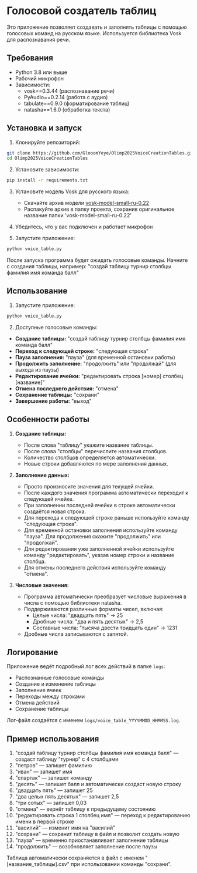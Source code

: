 # Голосовой создатель таблиц

Это приложение позволяет создавать и заполнять таблицы с помощью голосовых команд на русском языке. Используется библиотека Vosk для распознавания речи.

## Требования

- Python 3.8 или выше
- Рабочий микрофон
- Зависимости:
  - vosk==0.3.44 (распознавание речи)
  - PyAudio==0.2.14 (работа с аудио)
  - tabulate==0.9.0 (форматирование таблиц)
  - natasha==1.6.0 (обработка текста)

## Установка и запуск

1. Клонируйте репозиторий:
```bash
git clone https://github.com/GlooomYeye/Olimp2025VoiceCreationTables.git
cd Olimp2025VoiceCreationTables
```

2. Установите зависимости:
```bash
pip install -r requirements.txt
```

3. Установите модель Vosk для русского языка:
   - Скачайте архив модели [vosk-model-small-ru-0.22](https://alphacephei.com/vosk/models/vosk-model-small-ru-0.22.zip)
   - Распакуйте архив в папку проекта, сохранив оригинальное название папки 'vosk-model-small-ru-0.22'
   
4. Убедитесь, что у вас подключен и работает микрофон

5. Запустите приложение:
```bash
python voice_table.py
```

После запуска программа будет ожидать голосовые команды. Начните с создания таблицы, например:
"создай таблицу турнир столбцы фамилия имя команда балл"

## Использование

1. Запустите приложение:
```bash
python voice_table.py
```

2. Доступные голосовые команды:

- **Создание таблицы:**
  "создай таблицу турнир столбцы фамилия имя команда балл"
- **Переход к следующей строке:**
  "следующая строка"
- **Пауза заполнения:**
  "пауза" (для временной остановки работы)
- **Продолжить заполнение:**
  "продолжить" или "продолжай" (для выхода из паузы)
- **Редактирование ячейки:**
  "редактировать строка [номер] столбец [название]"
- **Отмена последнего действия:**
  "отмена"
- **Сохранение таблицы:**
  "сохрани"
- **Завершение работы:**
  "выход"

## Особенности работы

1. **Создание таблицы:**
   - После слова "таблицу" укажите название таблицы.
   - После слова "столбцы" перечислите названия столбцов.
   - Количество столбцов определяется автоматически.
   - Новые строки добавляются по мере заполнения данных.

2. **Заполнение данных:**
   - Просто произносите значения для текущей ячейки.
   - После каждого значения программа автоматически переходит к следующей ячейке.
   - При заполнении последней ячейки в строке автоматически создаётся новая строка.
   - Для перехода к следующей строке раньше используйте команду "следующая строка".
   - Для временной остановки заполнения используйте команду "пауза".
     Для продолжения скажите "продолжить" или "продолжай".
   - Для редактирования уже заполненной ячейки используйте команду "редактировать", указав номер строки и название столбца.
   - Для отмены последнего действия используйте команду "отмена".

3. **Числовые значения:**
    - Программа автоматически преобразует числовые выражения в числа с помощью библиотеки natasha.
    - Поддерживаются различные форматы чисел, включая:
      - Целые числа: "двадцать пять" → 25
      - Дробные числа: "два и пять десятых" → 2,5
      - Составные числа: "тысяча двести тридцать один" → 1231
    - Дробные числа записываются с запятой.

## Логирование

Приложение ведёт подробный лог всех действий в папке `logs`:
- Распознанные голосовые команды
- Создание и изменение таблицы
- Заполнение ячеек
- Переходы между строками
- Отмена действий
- Сохранение таблицы

Лог-файл создаётся с именем `logs/voice_table_YYYYMMDD_HHMMSS.log`.

## Пример использования

1. "создай таблицу турнир столбцы фамилия имя команда балл" — создаст таблицу "турнир" с 4 столбцами
2. "петров" — запишет фамилию
3. "иван" — запишет имя
4. "спартак" — запишет команду
5. "десять" — запишет балл и автоматически создаст новую строку
6. "двадцать пять" — запишет 25
7. "два целых пять десятых" — запишет 2,5
8. "три сотых" — запишет 0,03
9. "отмена" — вернёт таблицу к предыдущему состоянию
10. "редактировать строка 1 столбец имя" — переход к редактированию имени в первой строке
11. "василий" — изменит имя на "василий"
12. "сохрани" — сохранит таблицу в файл и позволит создать новую
13. "пауза" — временно приостанавливает заполнение таблицы
14. "продолжить" — возобновляет заполнение после паузы

Таблица автоматически сохраняется в файл с именем "[название_таблицы].csv" при использовании команды "сохрани".